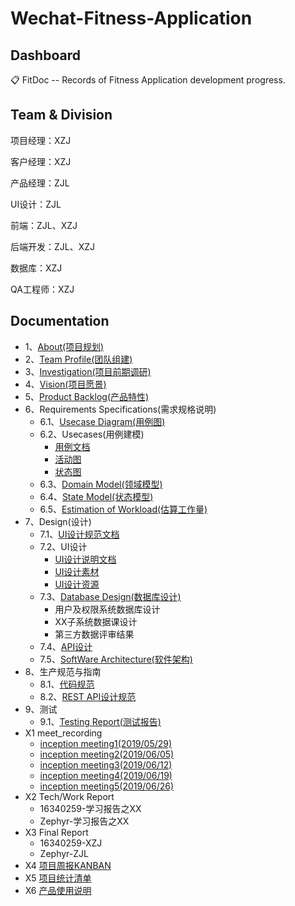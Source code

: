 # Wechat-Fitness-Application

## Dashboard

📋 FitDoc -- Records of Fitness Application development progress.

## Team & Division

项目经理：XZJ

客户经理：XZJ

产品经理：ZJL

UI设计：ZJL

前端：ZJL、XZJ

后端开发：ZJL、XZJ

数据库：XZJ

QA工程师：XZJ

## Documentation

* 1、[About(项目规划)](/Report/Documents/About.md)
* 2、[Team Profile(团队组建)](/Report/Documents/TeamProfile.md)
* 3、[Investigation(项目前期调研)](/Report/Documents/Investigation.md)
* 4、[Vision(项目愿景)](/Report/Documents/Vision.md)
* 5、[Product Backlog(产品特性)](/report/Documents/ProductBacklog.md)
* 6、Requirements Specifications(需求规格说明)
  * 6.1、[Usecase Diagram(用例图)](/report/Documents/RequirementsSpecifications/UsecaseDiagram.md)
  * 6.2、Usecases(用例建模)
    * [用例文档](report/Documents/RequirementsSpecifications/UsecaseDoc.md)
    * [活动图](/report/Documents/RequirementsSpecifications/活动图.md)
    * [状态图](/report/Documents/RequirementsSpecifications/状态图.md)
  * 6.3、[Domain Model(领域模型)](/report/Documents/RequirementsSpecifications/DomainModel.md)
  * 6.4、[State Model(状态模型)](/report/Documents/RequirementsSpecifications/StateModel.md)
  * 6.5、[Estimation of Workload(估算工作量)](/report/Documents/RequirementsSpecifications/EstimationOfWorkloads.md)
* 7、Design(设计)
  * 7.1、[UI设计规范文档](/report/Documents/Design/UIBacklog.md)
  * 7.2、UI设计
    * [UI设计说明文档](/report/Documents/Design/UIDesignSpecifications.md)
    * [UI设计素材](/report/Documents/Design/UIAssets)
    * [UI设计资源](/report/Documents/Design/UISources)
  * 7.3、[Database Design(数据库设计)](/report/Documents/Design/DatabaseDesign.md)
    * 用户及权限系统数据库设计
    * XX子系统数据课设计
    * 第三方数据评审结果
  * 7.4、[API设计](/report/Documents/Design/APIDesign.md)
  * 7.5、[SoftWare Architecture(软件架构)](/report/Documents/Design/SoftwareArchitecture.md)
* 8、生产规范与指南
  * 8.1、[代码规范](/report/Documents/CodeSpecifications.md)
  * 8.2、[REST API设计规范](/report/Document/RestAPI.md)
* 9、测试
  * 9.1、[Testing Report(测试报告)](/report/Documents/TestingReport.md)
* X1 meet_recording
  * [inception meeting1(2019/05/29)](/report/Documents/MeetingRecords/Meeting1.md)
  * [inception meeting2(2019/06/05)](/report/Documents/MeetingRecords/Meeting2.md)
  * [inception meeting3(2019/06/12)](/report/Documents/MeetingRecords/Meeting3.md)
  * [inception meeting4(2019/06/19)](/report/Documents/MeetingRecords/Meeting4.md)
  * [inception meeting5(2019/06/26)](/report/Documents/MeetingRecords/Meeting5.md)
* X2 Tech/Work Report
  * 16340259-学习报告之XX
  * Zephyr-学习报告之XX
* X3 Final Report
  * 16340259-XZJ
  * Zephyr-ZJL
* X4 [项目周报KANBAN](https://github.com/orgs/fitnote/projects)
* X5 [项目统计清单](/report/Documents/WorkSummary.md)
* X6 [产品使用说明](/report/Documents/UsageIntroductions.md)
